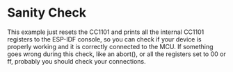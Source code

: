 # Sanity Check

This example just resets the CC1101 and prints all the internal CC1101
registers to the ESP-IDF console, so you can check if your device is
properly working and it is correctly connected to the MCU. If
something goes wrong during this check, like an abort(), or all the
registers set to 00 or ff, probably you should check your connections.
